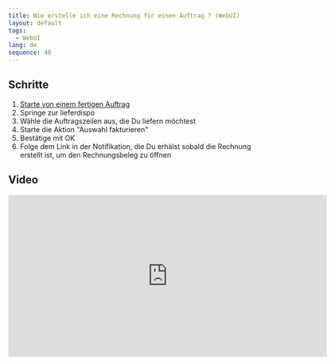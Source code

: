 ```yaml
---
title: Wie erstelle ich eine Rechnung für einen Auftrag ? (WebUI)
layout: default
tags:
  - WebUI
lang: de
sequence: 40
---
```


## Schritte

1. [Starte von einem fertigen Auftrag](Auftrag_erfassen_webui)
1. Springe zur lieferdispo
1. Wähle die Auftragszeilen aus, die Du liefern möchtest
1. Starte die Aktion "Auswahl fakturieren"
1. Bestätige mit OK
1. Folge dem Link in der Notifikation, die Du erhälst sobald die Rechnung erstellt ist, um den Rechnungsbeleg zu öffnen

## Video

<iframe src="https://player.vimeo.com/video/206311751" width="640" height="325" frameborder="0" webkitallowfullscreen mozallowfullscreen allowfullscreen></iframe>
